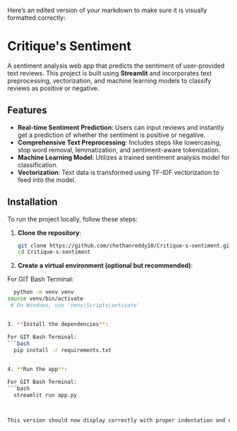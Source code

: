 Here’s an edited version of your markdown to make sure it is visually formatted correctly:

# Critique's Sentiment

A sentiment analysis web app that predicts the sentiment of user-provided text reviews. This project is built using **Streamlit** and incorporates text preprocessing, vectorization, and machine learning models to classify reviews as positive or negative.

## Features
- **Real-time Sentiment Prediction**: Users can input reviews and instantly get a prediction of whether the sentiment is positive or negative.
- **Comprehensive Text Preprocessing**: Includes steps like lowercasing, stop word removal, lemmatization, and sentiment-aware tokenization.
- **Machine Learning Model**: Utilizes a trained sentiment analysis model for classification.
- **Vectorization**: Text data is transformed using TF-IDF vectorization to feed into the model.

## Installation

To run the project locally, follow these steps:

1. **Clone the repository**:
   ```bash
   git clone https://github.com/chethanreddy10/Critique-s-sentiment.git
   cd Critique-s-sentiment

2. **Create a virtual environment (optional but recommended)**:

For GIT Bash Terminal:
```bash
  python -m venv venv
source venv/bin/activate  
 # On Windows, use 'venv\Scripts\activate'


3. **Install the dependencies**:

For GIT Bash Terminal:
```bash
  pip install -r requirements.txt
  

4. **Run the app**:

For GIT Bash Terminal:
```bash
  streamlit run app.py



This version should now display correctly with proper indentation and clear formatting for the steps. Let me know if it looks good!

